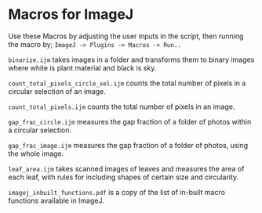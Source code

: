 # Macros for ImageJ

Use these Macros by adjusting the user inputs in the script, then running the macro by; `ImageJ -> Plugins -> Macros -> Run..`

`binarize.ijm` takes images in a folder and transforms them to binary images where white is plant material and black is sky.

`count_total_pixels_circle_sel.ijm` counts the total number of pixels in a circular selection of an image.

`count_total_pixels.ijm` counts the total number of pixels in an image.

`gap_frac_circle.ijm` measures the gap fraction of a folder of photos within a circular selection.

`gap_frac_image.ijm` measures the gap fraction of a folder of photos, using the whole image.

`leaf_area.ijm` takes scanned images of leaves and measures the area of each leaf, with rules for including shapes of certain size and circularity.

`imagej_inbuilt_functions.pdf` is a copy of the list of in-built macro functions available in ImageJ.